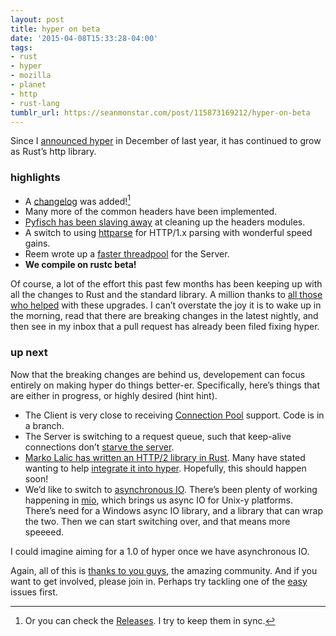 ```yaml
---
layout: post
title: hyper on beta
date: '2015-04-08T15:33:28-04:00'
tags:
- rust
- hyper
- mozilla
- planet
- http
- rust-lang
tumblr_url: https://seanmonstar.com/post/115873169212/hyper-on-beta
---
```

Since I [announced hyper](http://seanmonstar.com/blog/hyper/) in December of last year, it has continued to grow as Rust’s http library.

### highlights

- A [changelog](https://github.com/hyperium/hyper/blob/master/CHANGELOG.md) was added![^1]
- Many more of the common headers have been implemented.
- [Pyfisch has been slaving away](https://github.com/hyperium/hyper/commits/master?author=pyfisch) at cleaning up the headers modules.
- A switch to using [httparse](https://github.com/hyperium/hyper/commit/b87bb20f0c25891c30ef2399da2721596fbc1fcf) for HTTP/1.x parsing with wonderful speed gains.
- Reem wrote up a [faster threadpool](https://github.com/hyperium/hyper/commit/3528fb9b015a0959268452d5b42d5544c7b98a6a) for the Server.
- **We compile on rustc beta!**

Of course, a lot of the effort this past few months has been keeping up with all the changes to Rust and the standard library. A million thanks to [all those who helped](https://github.com/hyperium/hyper/graphs/contributors) with these upgrades. I can’t overstate the joy it is to wake up in the morning, read that there are breaking changes in the latest nightly, and then see in my inbox that a pull request has already been filed fixing hyper.

### up next

Now that the breaking changes are behind us, developement can focus entirely on making hyper do things better-er. Specifically, here’s things that are either in progress, or highly desired (hint hint).

- The Client is very close to receiving [Connection Pool](https://github.com/hyperium/hyper/issues/363) support. Code is in a branch.
- The Server is switching to a request queue, such that keep-alive connections don’t [starve the server](https://github.com/hyperium/hyper/issues/368).
- [Marko Lalic has written an HTTP/2 library in Rust](https://mlalic.blogspot.com/2015/03/solicit-http2-library-for-rust.html). Many have stated wanting to help [integrate it into hyper](https://github.com/hyperium/hyper/issues/304). Hopefully, this should happen soon!
- We’d like to switch to [asynchronous IO](https://github.com/hyperium/hyper/issues/395). There’s been plenty of working happening in [mio](https://github.com/carllerche/mio), which brings us async IO for Unix-y platforms. There’s need for a Windows async IO library, and a library that can wrap the two. Then we can start switching over, and that means more speeeed.

I could imagine aiming for a 1.0 of hyper once we have asynchronous IO.

Again, all of this is [thanks to you guys](https://github.com/hyperium/hyper/graphs/contributors), the amazing community. And if you want to get involved, please join in. Perhaps try tackling one of the [easy](https://github.com/hyperium/hyper/labels/easy) issues first.



[^1]: Or you can check the [Releases](https://github.com/hyperium/hyper/releases). I try to keep them in sync.


